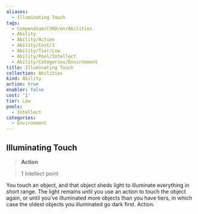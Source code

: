 ```yaml
---
aliases:
  - Illuminating Touch
tags:
  - Compendium/CSRD/en/Abilities
  - Ability
  - Ability/Action
  - Ability/Cost/1
  - Ability/Tier/Low
  - Ability/Pool/Intellect
  - Ability/Categories/Environment
title: Illuminating Touch
collection: Abilities
kind: Ability
action: true
enabler: false
cost: '1'
tier: Low
pools:
  - Intellect
categories:
  - Environment
---
```

## Illuminating Touch    
>**Action**    
>1 Intellect point  
    
You touch an object, and that object sheds light to illuminate everything in short range. The light remains until you use an action to touch the object again, or until you've illuminated more objects than you have tiers, in which case the oldest objects you illuminated go dark first. Action.